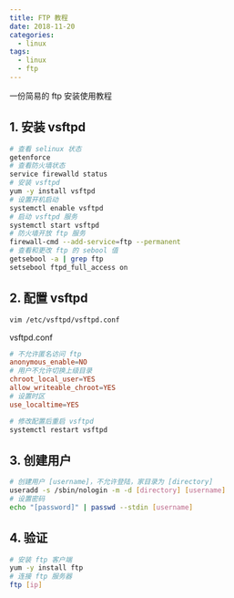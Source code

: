 ```yaml
---
title: FTP 教程
date: 2018-11-20
categories:
  - linux
tags:
  - linux
  - ftp
---
```


一份简易的 ftp 安装使用教程
<!--more-->

## 1. 安装 vsftpd

```bash
# 查看 selinux 状态
getenforce
# 查看防火墙状态
service firewalld status
# 安装 vsftpd
yum -y install vsftpd
# 设置开机启动
systemctl enable vsftpd
# 启动 vsftpd 服务
systemctl start vsftpd
# 防火墙开放 ftp 服务
firewall-cmd --add-service=ftp --permanent
# 查看和更改 ftp 的 sebool 值
getsebool -a | grep ftp
setsebool ftpd_full_access on
```

## 2. 配置 vsftpd

```bash
vim /etc/vsftpd/vsftpd.conf
```
vsftpd.conf
```conf
# 不允许匿名访问 ftp
anonymous_enable=NO
# 用户不允许切换上级目录
chroot_local_user=YES
allow_writeable_chroot=YES
# 设置时区
use_localtime=YES
```

```bash
# 修改配置后重启 vsftpd
systemctl restart vsftpd
```

## 3. 创建用户

```bash
# 创建用户 [username]，不允许登陆，家目录为 [directory]
useradd -s /sbin/nologin -m -d [directory] [username]
# 设置密码
echo "[password]" | passwd --stdin [username]
```

## 4. 验证

```bash
# 安装 ftp 客户端
yum -y install ftp
# 连接 ftp 服务器
ftp [ip]
```